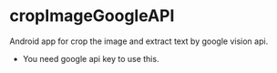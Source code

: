 # cropImageGoogleAPI

Android app for crop the image and extract text by google vision api.

- You need google api key to use this.

